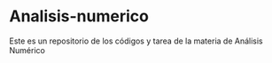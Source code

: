 # Analisis-numerico
Este es un repositorio de los códigos y tarea de la materia de Análisis Numérico
